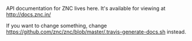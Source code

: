 API documentation for ZNC lives here.
It's available for viewing at http://docs.znc.in/

If you want to change something, change https://github.com/znc/znc/blob/master/.travis-generate-docs.sh instead.
